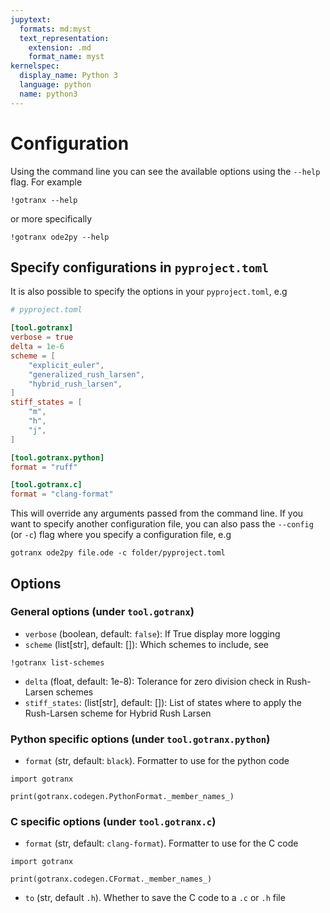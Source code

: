 ```yaml
---
jupytext:
  formats: md:myst
  text_representation:
    extension: .md
    format_name: myst
kernelspec:
  display_name: Python 3
  language: python
  name: python3
---
```


# Configuration

Using the command line you can see the available options using the `--help` flag. For example
```{code-cell} shell
!gotranx --help
```
or more specifically
```{code-cell} shell
!gotranx ode2py --help
```

## Specify configurations in `pyproject.toml`

It is also possible to specify the options in your `pyproject.toml`, e.g
```toml
# pyproject.toml

[tool.gotranx]
verbose = true
delta = 1e-6
scheme = [
    "explicit_euler",
    "generalized_rush_larsen",
    "hybrid_rush_larsen",
]
stiff_states = [
    "m",
    "h",
    "j",
]

[tool.gotranx.python]
format = "ruff"

[tool.gotranx.c]
format = "clang-format"
```

This will override any arguments passed from the command line. If you want to specify another configuration file, you can also pass the `--config` (or `-c`) flag where you specify a configuration file, e.g

```shell
gotranx ode2py file.ode -c folder/pyproject.toml
```

## Options


### General options (under `tool.gotranx`)

- `verbose` (boolean, default: `false`): If True display more logging
- `scheme` (list[str], default: []): Which schemes to include, see
```{code-cell} shell
!gotranx list-schemes
```
- `delta` (float, default: 1e-8): Tolerance for zero division check in Rush-Larsen schemes
- `stiff_states`: (list[str], default: []): List of states where to apply the Rush-Larsen scheme for Hybrid Rush Larsen

### Python specific options (under `tool.gotranx.python`)

- `format` (str, default: `black`). Formatter to use for the python code

```{code-cell} python
import gotranx

print(gotranx.codegen.PythonFormat._member_names_)
```

### C specific options (under `tool.gotranx.c`)

- `format` (str, default: `clang-format`). Formatter to use for the C code

```{code-cell} python
import gotranx

print(gotranx.codegen.CFormat._member_names_)
```
- `to` (str, default `.h`). Whether to save the C code to a `.c` or `.h` file
